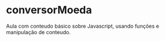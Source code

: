 # conversorMoeda
Aula com conteudo básico sobre Javascript, usando funções e manipulação de conteudo. 

